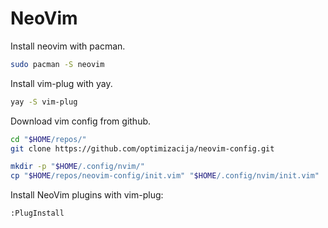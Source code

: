 # NeoVim

Install neovim with pacman.
``` zsh
sudo pacman -S neovim
```

Install vim-plug with yay.
``` zsh
yay -S vim-plug
```

Download vim config from github.
``` zsh
cd "$HOME/repos/"
git clone https://github.com/optimizacija/neovim-config.git

mkdir -p "$HOME/.config/nvim/"
cp "$HOME/repos/neovim-config/init.vim" "$HOME/.config/nvim/init.vim"
```

Install NeoVim plugins with vim-plug:
```
:PlugInstall
```
